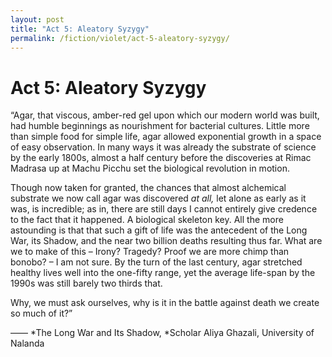 ```yaml
---
layout: post
title: "Act 5: Aleatory Syzygy"
permalink: /fiction/violet/act-5-aleatory-syzygy/
---
```

# Act 5: Aleatory Syzygy

“Agar, that viscous, amber-red gel upon which our modern world was built, had humble beginnings as nourishment for bacterial cultures. Little more than simple food for simple life, agar allowed exponential growth in a space of easy observation. In many ways it was already the substrate of science by the early 1800s, almost a half century before the discoveries at Rimac Madrasa up at Machu Picchu set the biological revolution in motion.

Though now taken for granted, the chances that almost alchemical substrate we now call agar was discovered *at all,* let alone as early as it was, is incredible; as in, there are still days I cannot entirely give credence to the fact that it happened. A biological skeleton key. All the more astounding is that that such a gift of life was the antecedent of the Long War, its Shadow, and the near two billion deaths resulting thus far. What are we to make of this – Irony? Tragedy? Proof we are more chimp than bonobo? – I am not sure. By the turn of the last century, agar stretched healthy lives well into the one-fifty range, yet the average life-span by the 1990s was still barely two thirds that. 

Why, we must ask ourselves, why is it in the battle against death we create so much of it?”

—— *The Long War and Its Shadow, *Scholar Aliya Ghazali, University of Nalanda
